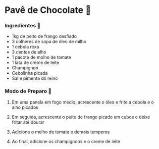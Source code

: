# Pavê de Chocolate :chocolate_bar:

### Ingredientes :ice_cream:

- 1kg de peito de frango desfiado
- 3 colheres de sopa de óleo de milho
- 1 cebola roxa
- 3 dentes de alho
- 1 pacote de molho de tomate
- 1 lata de creme de leite
- Champignon
- Cebolinha picada
- Sal e pimenta do reino

### Modo de Preparo :spoon:

1. Em uma panela em fogo médio, acrescente o óleo e frite a cebola e o alho picados

2. Em seguida, acrescente o peito de frango picado em cubos e deixe fritar até dourar

3. Adicione o molho de tomate e demais temperos
4. Ao final, adicione os champignons e o creme de leite